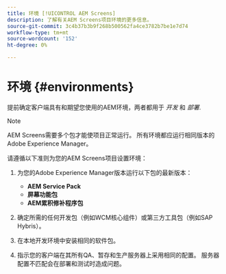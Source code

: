 ```yaml
---
title: 环境 [!UICONTROL AEM Screens]
description: 了解有关AEM Screens项目环境的更多信息。
source-git-commit: 3c4b37b3b9f268b500562fa4ce3782b7be1e7d74
workflow-type: tm+mt
source-wordcount: '152'
ht-degree: 0%

---
```



# 环境 {#environments}

提前确定客户端具有和期望您使用的AEM环境，两者都用于 *开发* 和 *部署*.

>[!NOTE]
>
>AEM Screens需要多个包才能使项目正常运行。 所有环境都应运行相同版本的Adobe Experience Manager。

请遵循以下准则为您的AEM Screens项目设置环境：

1. 为您的Adobe Experience Manager版本运行以下包的最新版本：

   * **AEM Service Pack**
   * **屏幕功能包**
   * **AEM累积修补程序包**

1. 确定所需的任何开发包（例如WCM核心组件）或第三方工具包（例如SAP Hybris）。

1. 在本地开发环境中安装相同的软件包。

1. 指示您的客户端在其所有QA、暂存和生产服务器上采用相同的配置。 服务器配置不匹配会在部署和测试时造成问题。

